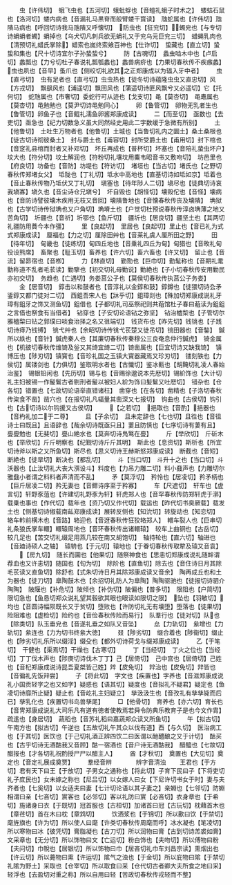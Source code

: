 <!-- { "loadSidebar": true } -->
　　虫【许伟切】　蛾飞虫也【五河切】蛾蚍蜉也【音螘礼蛾子时术之】　蝼蛄石鼠也【洛河切】蝼内病也【音漏礼马黒脊而般臂蝼干寳读】　虺蛇属也【许伟切】虺隤马病也【呼回切诗我马虺隤又呼懐切】　防虫也【狂兖切】蠋皃也【与专切诗蜎蜎者蠋】蜎掉也【乌犬切凡刺兵欲无蜎礼又于兖乌元巨兖三切】　蜡蝇乳肉也【清预切礼蜡氏掌除】蜡索也嵗终索飨百神也【仕诈切】　蛰藏也【直立切】蛰蛰和集也【尺十切诗宜尔子孙蛰蛰兮】
　　防【古魂切】　蠡虫啮木中也【卢启切】蠡瓢也【力兮切杜子春说礼瓢瓠蠡也】蠡兽病疥也【力果切春秋传不疾瘯蠡】　虫也夙也【音早】蚤爪也【侧绞切礼欲其之正郑康成以为辐入牙中者】
　　虫【直弓切】　虫有足者也【直弓切】虫虫热也【徒冬切诗蕴隆虫虫又直忠切】风【方戎切】　飘飖风也【浦遥切】飘回风也【蒲遥切诗匪风飘兮又必遥切】它【托何切】　蛇虺属也【市奢切】委蛇行可从迹也【戈支切】黾【莫杏切】　黾鼃属也【莫杏切】黾勉勉也【莫尹切诗黾勉同心】
　　卵【鲁管切】　卵物无乳者生也【鲁管切】卵鱼子也【音鲲礼濡鱼卵酱郑康成读】
　　二【而至切】　亟数也【去吏切】亟急也【纪力切数急义虽大同然经史用此二字数缓于急微有所别】
　　土【他鲁切】　土吐生万物者也【他鲁切】土城也【当鲁切礼内之圜土】桑土桑根也【徒古切诗彻彼桑土】　封与爵土也【甫容切】封所受爵土也【甫用切】封下棺也【音窆礼县棺而封者又补邓切】　坏丘再成也【普杯切】坏塞也【音陪礼蛰虫坏户】　坟大也【符分切】坟土解润也【符粉切礼壤坟用麋韦昭音书又敷吻切】　坊邑里也【府良切】坊备也【音防】坊堤也【符访切】　堵垣也【当古切】堵氏也【之野切春秋传郑堵女父】　坻陇也【丁礼切】坻水中高地也【直基切诗如坻如京】坻着也【音止春秋传物乃坻伏又丁礼切】　塡塞也【待年陟人二切】塡尽也【徒典切诗哀我塡寡】塡久也【音尘诗仓兄塡兮】　坏自毁也【胡怪切】壊毁佗也【音怪】壊病也【音防诗譬彼壊木疾用无枝又音回】壊隤鲁地也【音懐春秋传丧及壊隤】　埆狱也【古学切诗传狱埆也又户角切】埆塉土也【户觉切杜预说春秋传淳卤埆薄之地又苦角切】　圻疆也【音祈】圻鄂也【鱼斤切】　疆圻也【居良切】疆坚土也【其两切礼疆防用蕡今本作彊】
　　里【良起切】　里居也【良起切】里止也【音已礼为式式郑康成读】　厘福也【力之切】厘除田艸也【音莱礼虞人厘所田之野】
　　田【待年切】　甸畿也【徒练切】甸四丘地也【音乗礼四丘为甸】甸猎也【音畋礼甸役设熊席】　畜聚也【耻玉切】畜养也【许六切】畜六畜也【许又切】　留止也【音流】留昴宿也【音栁】
　　力【林直切】　勤勚也【巨巾切】勤髦称也【音期礼耄勤称道不乱者毛苌读】勦擥也【初交切礼母勦说】勦絶也【子小切春秋传安用勦民亦初交切】　务趋也【亡遇切】务娄莒公子也【莫侯切春秋传执莒公子务娄】
　　金【居音切】　錞击以和鼓者也【音淳礼以金錞和鼓】錞鐏也【徒猥切诗厹矛鋈錞又都门徒对二切】　西鉏吾宋人也【牀乎切】鉏璋剡也【殊加切郑康成说礼牙璋有鉏牙之饰又测鱼切】鉏借也【子都切礼司巫祭祀则共蒩馆杜子春曰蒩读为鉏鉏之言借也祭食有当借者】　钻穿也【子安切论语钻之弥坚】　钻治樝棃也【子管切尔雅樝棃曰钻之郭璞曰啖食治择之名又徂端切】　钱货布也【昨先切】钱铫也【子践切诗痔乃钱镈】　铫弋艸也【余昭切诗传铫弋苌楚又徒吊切】铫田器也【音鍫】　鍼所以紩也【音针】鍼虎秦人也【其廉切春秋传秦穆公三良奄息仲行鍼虎】　锜金属也【机彼切春秋传维锜及釡又其绮宜绮二切】锜凿属也【巨宜切诗又缺我锜】　镇博压也【陟刃切】镇寳也【音珍礼国之玉镇大寳器藏焉又珍刃切】　镂刻铁也【力侯切】属镂剑也【力俱切】鉴取明水者也【古懴切】鉴冰甀也【胡黤切礼凌人春始治鉴】　锡银铅闲也【先历切】锡与也【音赐徐邈说本先厯切】锡紒饰也【大计切礼主妇被锡一作髲鬄古者剔刑者髲以被妇人紒为饰曰髪鬄又吐厯切】　错杂也【仓各切】错置也【七故切论语举直错诸枉】　凿穿也【在各切】凿精也【子洛切春秋传粢食不凿】凿穴也【在报切礼凡辐量其凿深又七报切】　钩曲也【古侯切】钩引也【古切诗以尔钩援又古侯切】
　　【之若切】　挹取也【音酌】挹器也【音杓礼加二于二尊】
　　且【子余切】　且未定辞也【七也切】且徃也【音徂诗士曰既且】且语辞也【哉余切诗既亟只且】萋且防慎也【七序切诗有萋有且】　亹亹勉也【无斐切】亹山絶水也【莫奔切诗鳬鹥在亹】
　　斤【举欣切】　斤斫木也【举欣切】斤斤明察也【纪觐切诗斤斤其明】　斯此也【息资切】斯析也【所宜切诗斧以斯之又所鱼切】斯尽也【思义切诗王赫斯怒郑康成读】　断截也【音短】断絶也【徒旱切】断决也【都乱切】
　　斗【当口切】　斗升十之也【当口切】斗沃器也【止汝切礼大丧大渳设斗】料度也【力吊力雕二切】料小鼗声也【力雕切尔雅鼗小者谓之料料者声清而不乱】
　　矛【莫浮切】　矜怜也【居凌切】矜矛柄也【巨斤居凌二切】矜无妻也【音鳏诗序至于矜寡】
　　车【尺遮切】　轩车也【虗言切】轩野豕菹也【许建切礼野豕为轩】轩虎郑人也【音罕春秋传防郑轩虎于漷】　载乗也事也【作代切】载年也【资乃切又作代切】载运也【昨代切书臭厥载】载发土也【侧基切诗俶载南畆郑康成读】展转反侧也【知沇切】转旋动也【知恋切】　辂车軡前横木也【音路】辂迎也【音迓春秋传狂狡辂郑人】　轘车裂人也【巨串切礼条狼氏掌车轘】轘辕周地也【音环春秋传出诸轘辕】　较车上曲铜也【古岳切】较几足也【苦交切礼缀足用燕几较在南又胡饱切】　轴持轮也【直六切】轴进也【音廸诗硕人之轴】　辕辀也【于元切】辕地也【于眷切春秋传取犂及辕又音袁】
　　【房九切】　随长而圜也【他果切】随祭神食也【思恚切郑康成说礼随衅谓荐血也又许恚切】随国也【旬为切】　除阶也【直鱼切】除去也【音住诗日月其除毛苌读又直鱼切】除舒也【式朱切诗日月其除郑康成读又音余】　陶再成丘也和土为器也【徒刀切】臯陶鼓木也【余招切礼防人为臯陶】陶陶驱驰也【徒报切诗驷介陶陶】　陂隁也【补危切】陂倾也【补伪切】陂偏也【普多切】　限阻也【户简切】限切急也【鱼恳切郑众说礼望其毂欲其眼也眼读如限切之限】　坠也【羽敏切】均也【音圆诗幅陨既长又于贫切】堕败也【许防切礼无有壊堕】堕落也【徒果切】　险阻难也【虚检切】险约也【音俭春秋传险而易行】　队羣行也【徒对切】队也【除类切】队玉垂皃也【音遂礼垂之如队又音坠】
　　厽【力轨切】　絫增也【力轨切】絫连也【力为切书终絫大徳】
　　叕【陟劣切】　缀合着也【陟衞切】缀止也【陟劣切礼乐所以缀淫】缀殳也【都外切诗荷戈与缀郑康成读】
　　乙【于笔切】　干健也【渠焉切】干燥也【古寒切】
　　丁【当经切】　丁火之位也【当经切】丁丁伐木声也【陟庚切诗伐木丁丁】己【居倚切】　己中宫也【居倚切】己姓也【音杞郑康成说诗昆吾夏桀皆己姓】辡【皮免切】　辡治也【皮免切】辡皆也【音徧礼先饭辡尝】
　　子【将此切】　字文也【疾置也】字养也【音滋郑康成说礼小国贡轻字之也又如字】疑惑也【语其切】疑度也【音拟礼不疑君】疑定也【鱼凌切诗靡所止疑】疑止也【音屹礼主妇疑立】　孳汲汲生也【音孜礼有孳孳毙而后已】孳乳化也【疾置切书鸟兽孳尾】
　　□【他骨切】　育养也【亦六切】育长也【音冑郑康成说礼大司乐凡有道有徳者使教焉若舜令防典乐教育子是也今文作胄】　疏逺也【身居切】　蔬稻也【音苏礼稻曰嘉蔬郑众读又所鱼切】
　　午【拟古切】　午南方也【拟古切】午逆也【五故切礼午其众以伐有道】酉【与久切】　医治病工也【于其切】医饮也【于己切礼酒正辨四饮二曰医谓以酏醴酿之又于计切】　酤买也【古乎切诗无酒酤我又音顾】酤一宿酒也【音户诗无酒酤我】　醋醯也【七故切】醋报也【才各切礼祝酌授尸尸以醋主人】
　　酋【才秋切】　奠置也【大见切】奠定也【音定礼展成奠贾】
　　羣经音辨　　　　辨字音清浊
　　王君也【于方切】君有天下曰王【于放切】子男女之通称也【将此切】子育下民曰子【下将吏切礼子庻民也】女未嫁之称也【尼吕切】以女嫁人曰女【下尼许切书女于时】妻与夫齐者也【七奚切】以女适夫曰妻【七计切论语以其子妻之】亲婣也【七邻切】防婣相谓曰亲【七吝切】賔客也【必邻切】客以礼防曰賔【必吝切】衣身章也【于希切】施诸身曰衣【于既切】冠首服也【古桓切】加诸首曰冠【古玩切】枕藉首木也【章荏切】首在木曰枕【章鸩切】
　　饮酒浆也【于锦切】所以歠曰饮【于禁切】麾旌旗也【许为切】所以使人曰麾【许类切春秋传周麾而呼】冰水凝也【笔凌切】所以寒物曰冰【彼凭切】膏脂凝也【古刀切】所以润物曰膏【古到切诗羔裘如膏】文采章也【无分切】所以饰物曰文【亡运切】粉白饰也【夫吻切】所以傅物曰粉【夫问切】巾帨也【居银切】所以饰物曰巾【居吝切礼巾车刘昌宗读】熏烟出也【许云切】所以薧物曰熏【许运切】隂气之浊也【于金切】所以庇物曰隂【于禁切礼隂为野土】采取也【仓宰切】所以取食曰采【仓代切古者卿大夫所食之地曰采】轻浮也【去盈切对重之称】所以自用曰轻【苦政切春秋传戎轻而不整】
